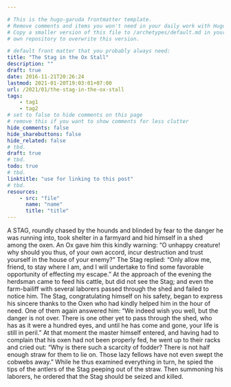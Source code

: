 ```yaml
---

# This is the hugo-garuda frontmatter template.
# Remove comments and items you won't need in your daily work with Hugo.
# Copy a smaller version of this file to /archetypes/default.md in your
# own repository to overwrite this version.

# default front matter that you probably always need:
title: "The Stag in the Ox Stall"
description: ""
draft: true
date: 2016-11-21T20:26:24
lastmod: 2021-01-20T19:03:01+07:00
url: /2021/01/the-stag-in-the-ox-stall
tags:
    - tag1
    - tag2
# set to false to hide comments on this page
# remove this if you want to show comments for less clutter
hide_comments: false
hide_sharebuttons: false
hide_related: false
# tbd.
draft: true
# tbd.
todo: true
# tbd.
linktitle: "use for linking to this post"
# tbd.
resources:
    - src: "file"
      name: "name"
      title: "title"
---
```

A STAG, roundly chased by the hounds and blinded by fear to the danger he was running into, took shelter in a farmyard and hid himself in a shed among the oxen. An Ox gave him this kindly warning: “O unhappy creature! why should you thus, of your own accord, incur destruction and trust yourself in the house of your enemy?” The Stag replied: “Only allow me, friend, to stay where I am, and I will undertake to find some favorable opportunity of effecting my escape.” At the approach of the evening the herdsman came to feed his cattle, but did not see the Stag; and even the farm-bailiff with several laborers passed through the shed and failed to notice him. The Stag, congratulating himself on his safety, began to express his sincere thanks to the Oxen who had kindly helped him in the hour of need. One of them again answered him: “We indeed wish you well, but the danger is not over. There is one other yet to pass through the shed, who has as it were a hundred eyes, and until he has come and gone, your life is still in peril.” At that moment the master himself entered, and having had to complain that his oxen had not been properly fed, he went up to their racks and cried out: “Why is there such a scarcity of fodder? There is not half enough straw for them to lie on. Those lazy fellows have not even swept the cobwebs away.” While he thus examined everything in turn, he spied the tips of the antlers of the Stag peeping out of the straw. Then summoning his laborers, he ordered that the Stag should be seized and killed.


